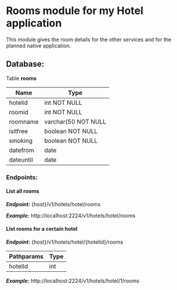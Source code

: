 # Rooms module for my Hotel application

This module gives the room details for the other services and for the planned native application.

## Database:
Table **rooms**

Name | Type
------------ | -------------
hotelid | int NOT NULL
roomid | int NOT NULL
roomname |  varchar(50 NOT NULL
isitfree | boolean NOT NULL
smoking | boolean NOT NULL
datefrom | date
dateuntil | date


### Endpoints:

#### List all rooms

***Endpoint:*** {host}/v1/hotels/hotel/rooms

***Example:*** http://localhost:2224/v1/hotels/hotel/rooms
#### List rooms for a certain hotel
***Endpoint:*** {host}/v1/hotels/hotel/{hotelId}/rooms

Pathparams | Type
------------ | -------------
hotelId | int

***Example:*** http://localhost:2224/v1/hotels/hotel/1/rooms